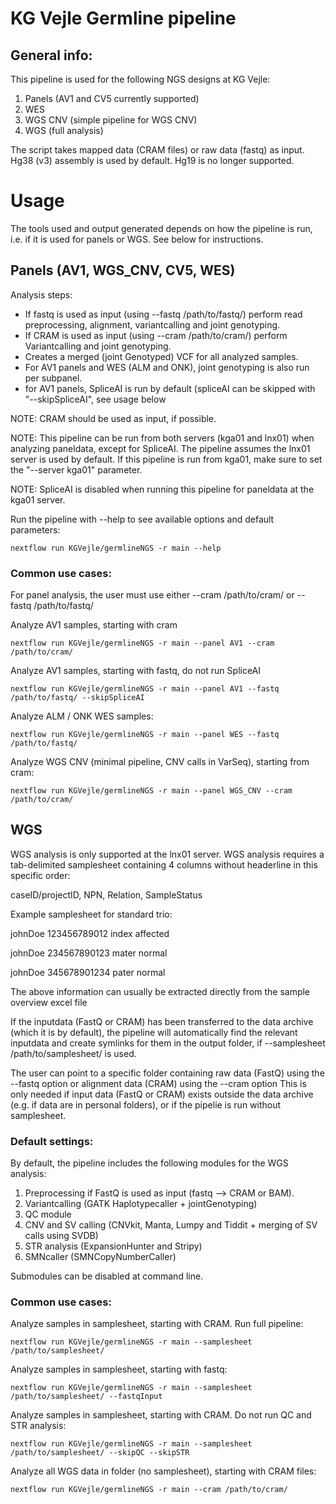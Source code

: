 # KG Vejle Germline pipeline

## General info:
This pipeline is used for the following NGS designs at KG Vejle:
1. Panels (AV1 and CV5 currently supported)
2. WES
3. WGS CNV (simple pipeline for WGS CNV)
4. WGS (full analysis)

The script takes mapped data (CRAM files) or raw data (fastq) as input.
Hg38 (v3) assembly is used by default. Hg19 is no longer supported. 



# Usage

The tools used and output generated depends on how the pipeline is run, i.e. if it is used for panels or WGS. See below for instructions.



## Panels (AV1, WGS_CNV, CV5, WES)

Analysis steps:
- If fastq is used as input (using --fastq /path/to/fastq/) perform read preprocessing, alignment, variantcalling and joint genotyping.
- If CRAM is used as input (using --cram /path/to/cram/) perform Variantcalling and joint genotyping.
- Creates a merged (joint Genotyped) VCF for all analyzed samples.
- For AV1 panels and WES (ALM and ONK), joint genotyping is also run per subpanel.
- for AV1 panels, SpliceAI is run by default (spliceAI can be skipped with "--skipSpliceAI", see usage below

NOTE: CRAM should be used as input, if possible.

NOTE: This pipeline can be run from both servers (kga01 and lnx01) when analyzing paneldata, except for SpliceAI. The pipeline assumes the lnx01 server is used by default. If this pipeline is run from kga01, make sure to set the "--server kga01" parameter. 

NOTE: SpliceAI is disabled when running this pipeline for paneldata at the kga01 server.

Run the pipeline with --help to see available options and default parameters:

    nextflow run KGVejle/germlineNGS -r main --help




### Common use cases:

For panel analysis, the user must use either --cram /path/to/cram/ or --fastq /path/to/fastq/ 

Analyze AV1 samples, starting with cram
   
    nextflow run KGVejle/germlineNGS -r main --panel AV1 --cram /path/to/cram/

Analyze AV1 samples, starting with fastq, do not run SpliceAI
   
    nextflow run KGVejle/germlineNGS -r main --panel AV1 --fastq /path/to/fastq/ --skipSpliceAI

Analyze ALM / ONK WES samples:

    nextflow run KGVejle/germlineNGS -r main --panel WES --fastq /path/to/fastq/

Analyze WGS CNV (minimal pipeline, CNV calls in VarSeq), starting from cram:

    nextflow run KGVejle/germlineNGS -r main --panel WGS_CNV --cram /path/to/cram/



## WGS

WGS analysis is only supported at the lnx01 server. 
WGS analysis requires a tab-delimited samplesheet containing 4 columns without headerline in this specific order:

caseID/projectID, NPN, Relation, SampleStatus

Example samplesheet for standard trio:

johnDoe 123456789012    index   affected 

johnDoe 234567890123    mater   normal

johnDoe 345678901234    pater   normal

The above information can usually be extracted directly from the sample overview excel file

If the inputdata (FastQ or CRAM) has been transferred to the data archive (which it is by default), the pipeline will automatically find the relevant inputdata and create symlinks for them in the output folder, if --samplesheet /path/to/samplesheet/ is used.

The user can point to a specific folder containing raw data (FastQ) using the --fastq option or alignment data (CRAM) using the --cram option
This is only needed if input data (FastQ or CRAM) exists outside the data archive (e.g. if data are in personal folders), or if the pipelie is run without samplesheet.

### Default settings:

By default, the pipeline includes the following modules for the WGS analysis:

1. Preprocessing if FastQ is used as input (fastq --> CRAM or BAM).
2. Variantcalling (GATK Haplotypecaller + jointGenotyping)
3. QC module 
4. CNV and SV calling (CNVkit, Manta, Lumpy and Tiddit + merging of SV calls using SVDB)
5. STR analysis (ExpansionHunter and Stripy)
6. SMNcaller (SMNCopyNumberCaller)

Submodules can be disabled at command line.



### Common use cases:

Analyze samples in samplesheet, starting with CRAM. Run full pipeline:
   
    nextflow run KGVejle/germlineNGS -r main --samplesheet /path/to/samplesheet/


Analyze samples in samplesheet, starting with fastq:
   
    nextflow run KGVejle/germlineNGS -r main --samplesheet /path/to/samplesheet/ --fastqInput 
    

Analyze samples in samplesheet, starting with CRAM. Do not run QC and STR analysis:
   
    nextflow run KGVejle/germlineNGS -r main --samplesheet /path/to/samplesheet/ --skipQC --skipSTR


Analyze all WGS data in folder (no samplesheet), starting with CRAM files:

    nextflow run KGVejle/germlineNGS -r main --cram /path/to/cram/ 














